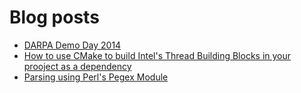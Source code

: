 # Blog posts

- [DARPA Demo Day 2014](DARPADemoDay2014.md)
- [How to use CMake to build Intel's Thread Building Blocks in your prooject as
  a dependency](cmake_tbb.md)
- [Parsing using Perl's Pegex Module](pegex_1.md)
